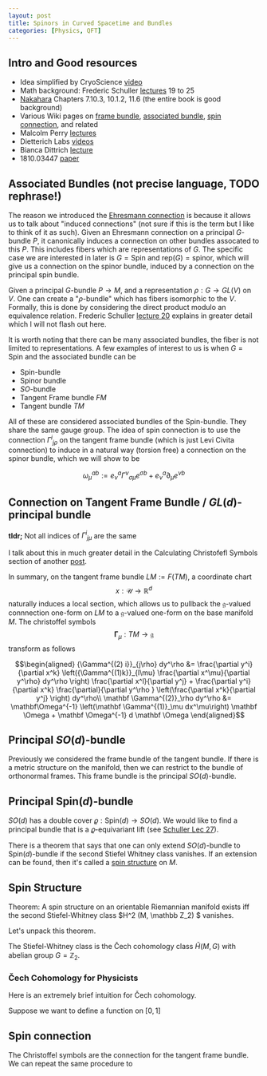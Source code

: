 ```yaml
---
layout: post
title: Spinors in Curved Spacetime and Bundles
categories: [Physics, QFT]
---
```

## Intro and Good resources
- Idea simplified by CryoScience [video](https://youtu.be/LjydxyNY7Yg) 
- Math background: Frederic Schuller [lectures](https://youtu.be/Way8FfcMpf0) 19 to 25 
- [Nakahara](https://www.amazon.com/Geometry-Topology-Physics-Graduate-Student/dp/0750306068) Chapters 7.10.3, 10.1.2, 11.6 (the entire book is good background)
- Various Wiki pages on [frame bundle](https://en.wikipedia.org/wiki/Frame_bundle), [associated bundle](https://en.wikipedia.org/wiki/Associated_bundle), [spin connection](https://en.wikipedia.org/wiki/Spin_connection), and related
- Malcolm Perry [lectures](https://youtu.be/juY40kVfZcE)
- Dietterich Labs [videos](https://youtu.be/_bP-R2aR7l0)
- Bianca Dittrich [lecture](https://youtu.be/ZdhTLE0bsWM)
- 1810.03447 [paper](https://arxiv.org/abs/1810.03447)

## Associated Bundles (not precise language, TODO rephrase!)
The reason we introduced the [Ehresmann connection](https://tch1001.github.io/math/physics/qft/gauge%20theory/2023/04/27/ehresmann.html) is because it allows us to talk about "induced connections" (not sure if this is the term but I like to think of it as such). Given an Ehresmann connection on a principal $G$-bundle $P$, it canonically induces a connection on other bundles assocated to this $P$. This includes fibers which are representations of $G$. The specific case we are interested in later is $G=\text{Spin}$ and $\text{rep}(G)=\text{spinor}$, which will give us a connection on the spinor bundle, induced by a connection on the principal spin bundle.

Given a principal $G$-bundle $P\rightarrow M$, and a representation $\rho: G\rightarrow GL(V)$ on $V$. One can create a "$\rho$-bundle" which has fibers isomorphic to the $V$. Formally, this is done by considering the direct product modulo an equivalence relation. Frederic Schuller [lecture 20](https://youtu.be/q2GYZz6q3QI) explains in greater detail which I will not flash out here. 

It is worth noting that there can be many associated bundles, the fiber is not limited to representations. A few examples of interest to us is when $G=\text{Spin}$ and the associated bundle can be 
- $\text{Spin}$-bundle
- Spinor bundle
- $SO$-bundle
- Tangent Frame bundle $FM$
- Tangent bundle $TM$

All of these are considered associated bundles of the $\text{Spin}$-bundle. They share the same gauge group. The idea of spin connection is to use the connection ${\Gamma^i}_{j\rho}$ on the tangent frame bundle (which is just Levi Civita connection) to induce in a natural way (torsion free) a connection on the spinor bundle, which we will show to be

$${\omega_\mu}^{a b}:=e_\nu^a {\Gamma^\nu}_{\sigma \mu} e^{\sigma b}+e_\nu^a \partial_\mu e^{\nu b}$$

## Connection on Tangent Frame Bundle / $GL(d)$-principal bundle
**tldr;** Not all indices of ${\Gamma^i}_{j\mu}$ are the same

I talk about this in much greater detail in the Calculating Christofefl Symbols section of another [post](https://tch1001.github.io/math/physics/qft/gauge%20theory/2023/04/27/ehresmann.html).

In summary, on the tangent frame bundle $LM := F(TM)$, a coordinate chart $$x: \mathcal U \rightarrow \mathbb R^d$$ naturally induces a local section, which allows us to pullback the $\mathfrak g$-valued connnection one-form on $LM$ to a $\mathfrak g$-valued one-form on the base manifold $M$. The christoffel symbols $$\mathbf \Gamma_\mu : TM \rightarrow \mathfrak g$$ transform as follows 

$$\begin{aligned}
{\Gamma^{(2) i}}_{j\rho} dy^\rho &= \frac{\partial y^i}{\partial x^k} \left({\Gamma^{(1)k}}_{l\mu}  \frac{\partial x^\mu}{\partial y^\rho} dy^\rho \right) \frac{\partial x^l}{\partial y^j} + \frac{\partial y^i}{\partial x^k} \frac{\partial}{\partial y^\rho } \left(\frac{\partial x^k}{\partial y^j} \right) dy^\rho\\
\mathbf \Gamma^{(2)}_\rho dy^\rho &= \mathbf\Omega^{-1} \left(\mathbf \Gamma^{(1)}_\mu dx^\mu\right) \mathbf \Omega + \mathbf \Omega^{-1} d \mathbf \Omega
\end{aligned}$$

## Principal $SO(d)$-bundle
Previously we considered the frame bundle of the tangent bundle. If there is a metric structure on the manifold, then we can restrict to the bundle of orthonormal frames. This frame bundle is the principal $SO(d)$-bundle. 

## Principal $\text{Spin}(d)$-bundle

$SO(d)$ has a double cover $\varrho : \text{Spin}(d) \to SO(d)$. We would like to find a principal bundle that is a $\varrho$-equivariant lift (see [Schuller Lec 27](https://youtu.be/Way8FfcMpf0)). 

There is a theorem that says that one can only extend $SO(d)$-bundle to $\text{Spin}(d)$-bundle if the second Stiefel Whitney class vanishes. If an extension can be found, then it's called a [spin structure](https://en.wikipedia.org/wiki/Spin_structure#Spin_structures_on_Riemannian_manifolds) on $M$.

## Spin Structure
Theorem: A spin structure on an orientable Riemannian manifold exists iff the second Stiefel-Whitney class $H^2 (M, \mathbb Z_2) $ vanishes.

Let's unpack this theorem.

The Stiefel-Whitney class is the Čech cohomology class $\check{{H}}(M, G)$ with abelian group $G=\mathbb Z_2$. 

### Čech Cohomology for Physicists
Here is an extremely brief intuition for Čech cohomology.

Suppose we want to define a function on $[0,1]$

## Spin connection
The Christoffel symbols are the connection for the tangent frame bundle. We can repeat the same procedure to 